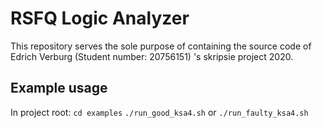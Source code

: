# RSFQ Logic Analyzer

This repository serves the sole purpose of containing the source code of Edrich Verburg (Student number: 20756151) 's skripsie project 2020. 

## Example usage
In project root:
`cd examples`
`./run_good_ksa4.sh`
or
`./run_faulty_ksa4.sh`

